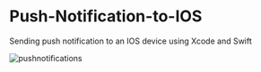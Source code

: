 # Push-Notification-to-IOS
Sending push notification to an IOS device using Xcode and Swift

![pushnotifications](https://user-images.githubusercontent.com/31588015/42414942-ff46d366-81f5-11e8-97dd-8394276d4fb2.png)
